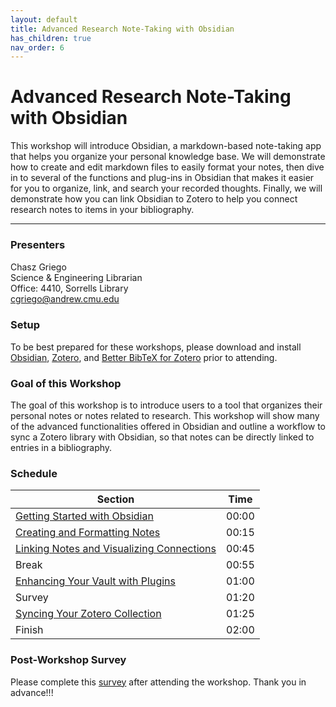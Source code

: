 ```yaml
---
layout: default
title: Advanced Research Note-Taking with Obsidian
has_children: true
nav_order: 6
---
```


# Advanced Research Note-Taking with Obsidian

This workshop will introduce Obsidian, a markdown-based note-taking app that
helps you organize your personal knowledge base. We will demonstrate how to
create and edit markdown files to easily format your notes, then dive in to
several of the functions and plug-ins in Obsidian that makes it easier for you
to organize, link, and search your recorded thoughts. Finally, we will
demonstrate how you can link Obsidian to Zotero to help you connect research
notes to items in your bibliography.  

____
### Presenters
Chasz Griego <a href='https://github.com/chaszg' target='_blank'><img src='../content/img/GitHub-Mark-custom.svg' style='width:15px; padding:0; border:none !important;'></a>  
Science & Engineering Librarian   
Office: 4410, Sorrells Library  
[cgriego@andrew.cmu.edu](mailto:cgriego@andrew.cmu.edu)

### Setup

To be best prepared for these workshops, please download and install [Obsidian](https://obsidian.md/),
[Zotero](https://www.zotero.org/download/), and [Better BibTeX for Zotero](https://retorque.re/zotero-better-bibtex/installation/)
prior to attending.

### Goal of this Workshop

The goal of this workshop is to introduce users to a tool that organizes their
personal notes or notes related to research. This workshop will show many of
the advanced functionalities offered in Obsidian and outline a workflow to sync
a Zotero library with Obsidian, so that notes can be directly linked to entries
in a bibliography.

### Schedule

| Section | Time
| --- | ---
| [Getting Started with Obsidian](../Obsidian_Materials/00-getting-started) | 00:00
| [Creating and Formatting Notes](../Obsidian_Materials/01-creating-notes) | 00:15
| [Linking Notes and Visualizing Connections](../Obsidian_Materials/02-linking-notes) | 00:45
| Break | 00:55
| [Enhancing Your Vault with Plugins](../Obsidian_Materials/03-plugins) | 01:00
| Survey | 01:20
| [Syncing Your Zotero Collection](../Obsidian_Materials/04-syncing-zotero) | 01:25
| Finish | 02:00

### Post-Workshop Survey

Please complete this [survey]()
after attending the workshop. Thank you in advance!!!
